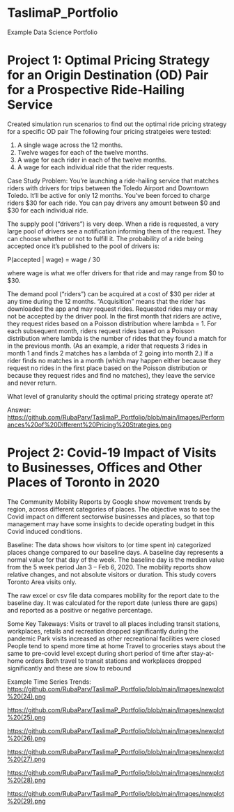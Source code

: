 # TaslimaP_Portfolio
Example Data Science Portfolio

# Project 1: Optimal Pricing Strategy for an Origin Destination (OD) Pair for a Prospective Ride-Hailing Service

Created simulation run scenarios to find out the optimal ride pricing strategy for a specific OD pair
The following four pricing stratgeies were tested:
1.	A single wage across the 12 months.
2.	Twelve wages for each of the twelve months.
3.	A wage for each rider in each of the twelve months.
4.	A wage for each individual ride that the rider requests.

Case Study Problem: You’re launching a ride-hailing service that matches riders with drivers for trips between the Toledo Airport and Downtown Toledo. It’ll be active for only 12 months. You’ve been forced to charge riders $30 for each ride. You can pay drivers any amount between $0 and $30 for each individual ride.

The supply pool (“drivers”) is very deep. When a ride is requested, a very large pool of drivers see a notification informing them of the request. They can choose whether or not to fulfill it. The probability of a ride being accepted once it’s published to the pool of drivers is:

P(accepted | wage) = wage / 30

where wage is what we offer drivers for that ride and may range from $0 to $30.

The demand pool (“riders”) can be acquired at a cost of $30 per rider at any time during the 12 months. “Acquisition” means that the rider has downloaded the app and may request rides. Requested rides may or may not be accepted by the driver pool. In the first month that riders are active, they request rides based on a Poisson distribution where lambda = 1. For each subsequent month, riders request rides based on a Poisson distribution where lambda is the number of rides that they found a match for in the previous month. (As an example, a rider that requests 3 rides in month 1 and finds 2 matches has a lambda of 2 going into month 2.) If a rider finds no matches in a month (which may happen either because they request no rides in the first place based on the Poisson distribution or because they request rides and find no matches), they leave the service and never return.

What level of granularity should the optimal pricing strategy operate at?

Answer:
https://github.com/RubaParv/TaslimaP_Portfolio/blob/main/Images/Performances%20of%20Different%20Pricing%20Strategies.png



# Project 2: Covid-19 Impact of Visits to Businesses, Offices and Other Places of  Toronto in 2020

The Community Mobility Reports by Google show movement trends by region, across different categories of places.
The objective was to see the Covid impact on different sectorwise businesses and places, 
so that top management may have some insights to decide operating budget in this Covid induced conditions.

Baseline: The data shows how visitors to (or time spent in) categorized places change compared to our baseline days. 
A baseline day represents a normal value for that day of the week. 
The baseline day is the median value from the 5 week period Jan 3 – Feb 6, 2020.
The mobility reports show relative changes, and not absolute visitors or duration.
This study covers Toronto Area visits only.


The raw excel or csv file data compares mobility for the report date to the baseline day. 
It was calculated for the report date (unless there are gaps) and reported as a positive or negative percentage.

Some Key Takeways:
Visits or travel to all places including transit stations, workplaces, retails and recreation dropped significantly during the pandemic
Park visits increased as other recreational facilities were closed
People tend to spend more time at home 
Travel to groceries stays about the same to pre-covid level except during short period of time after stay-at-home orders 
Both travel to transit stations and workplaces dropped significantly and these are slow to rebound 

Example Time Series Trends:
https://github.com/RubaParv/TaslimaP_Portfolio/blob/main/Images/newplot%20(24).png

https://github.com/RubaParv/TaslimaP_Portfolio/blob/main/Images/newplot%20(25).png

https://github.com/RubaParv/TaslimaP_Portfolio/blob/main/Images/newplot%20(26).png

https://github.com/RubaParv/TaslimaP_Portfolio/blob/main/Images/newplot%20(27).png

https://github.com/RubaParv/TaslimaP_Portfolio/blob/main/Images/newplot%20(28).png

https://github.com/RubaParv/TaslimaP_Portfolio/blob/main/Images/newplot%20(29).png

